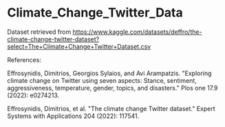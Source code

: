 # Climate_Change_Twitter_Data

Dataset retrieved from https://www.kaggle.com/datasets/deffro/the-climate-change-twitter-dataset?select=The+Climate+Change+Twitter+Dataset.csv

References:

Effrosynidis, Dimitrios, Georgios Sylaios, and Avi Arampatzis. "Exploring climate change on Twitter using seven aspects: Stance, sentiment, aggressiveness, temperature, gender, topics, and disasters." Plos one 17.9 (2022): e0274213.

Effrosynidis, Dimitrios, et al. "The climate change Twitter dataset." Expert Systems with Applications 204 (2022): 117541.

